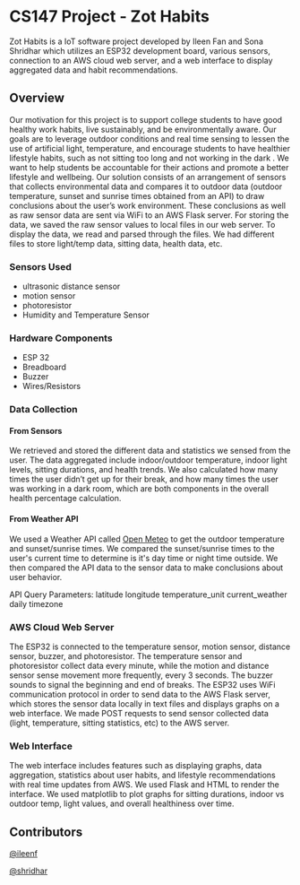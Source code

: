 # CS147 Project - Zot Habits

Zot Habits is a IoT software project developed by Ileen Fan and Sona Shridhar which utilizes an ESP32 development board, various sensors, connection to an AWS cloud web server, and a web interface to display aggregated data and habit recommendations.

## Overview
Our motivation for this project is to support college students to have good healthy work habits, live sustainably, and be environmentally aware. Our goals are to leverage outdoor conditions and real time sensing to lessen the use of artificial light, temperature, and encourage students to have healthier lifestyle habits, such as not sitting too long and not working in the dark . We want to help students be accountable for their actions and promote a better lifestyle and wellbeing.  Our solution consists of an arrangement of sensors that collects environmental data and compares it to outdoor data (outdoor temperature, sunset and sunrise times obtained from an API) to draw conclusions about the user’s work environment. These conclusions as well as raw sensor data are sent via WiFi to an AWS Flask server. For storing the data, we saved the raw sensor values to local files in our web server. To display the data, we read and parsed through the files. We had different files to store light/temp data, sitting data, health data, etc. 

### Sensors Used
- ultrasonic distance sensor
- motion sensor
- photoresistor
- Humidity and Temperature Sensor

### Hardware Components
- ESP 32
- Breadboard
- Buzzer
- Wires/Resistors

### Data Collection
#### From Sensors
We retrieved and stored the different data and statistics we sensed from the user. The data aggregated include indoor/outdoor temperature, indoor light levels, sitting durations, and health trends. We also calculated how many times the user didn’t get up for their break, and how many times the user was working in a dark room, which are both components in the overall health percentage calculation.

#### From Weather API
We used a Weather API called [Open Meteo](https://open-meteo.com/en) to get the outdoor temperature and sunset/sunrise times. We compared the sunset/sunrise times to the user's current time to determine is it's day time or night time outside. We then compared the API data to the sensor data to make conclusions about user behavior.

API Query Parameters:
    latitude
    longitude
    temperature_unit
    current_weather
    daily
    timezone

### AWS Cloud Web Server
The ESP32 is connected to the temperature sensor, motion sensor, distance sensor, buzzer, and photoresistor. The temperature sensor and photoresistor collect data every minute, while the motion and distance sensor sense movement more frequently, every 3 seconds. The buzzer sounds to signal the beginning and end of breaks. The ESP32 uses WiFi communication protocol in order to send data to the AWS Flask server, which stores the sensor data locally in text files and displays graphs on a web interface. We made POST requests to send sensor collected data (light, temperature, sitting statistics, etc) to the AWS server. 

### Web Interface
The web interface includes features such as displaying graphs, data aggregation, statistics about user habits, and lifestyle recommendations with real time updates from AWS. We used Flask and HTML to render the interface. We used matplotlib to plot graphs for sitting durations, indoor vs outdoor temp, light values, and overall healthiness over time. 

## Contributors
[@ileenf](https://github.com/ileenf)

[@shridhar](https://github.com/sonashridhar)